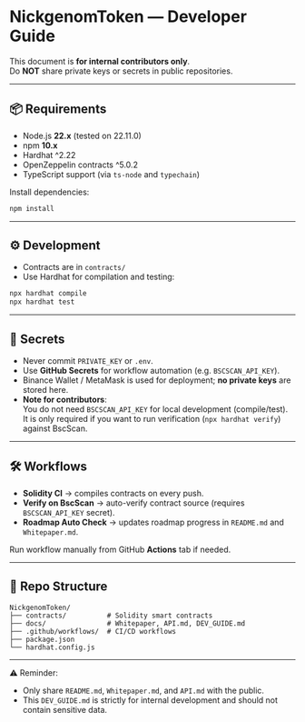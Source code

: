 # NickgenomToken — Developer Guide

This document is **for internal contributors only**.  
Do **NOT** share private keys or secrets in public repositories.

---

## 📦 Requirements
- Node.js **22.x** (tested on 22.11.0)  
- npm **10.x**  
- Hardhat ^2.22  
- OpenZeppelin contracts ^5.0.2  
- TypeScript support (via `ts-node` and `typechain`)  

Install dependencies:
```bash
npm install
```

---

## ⚙️ Development
- Contracts are in `contracts/`
- Use Hardhat for compilation and testing:
```bash
npx hardhat compile
npx hardhat test
```

---

## 🔑 Secrets
- Never commit `PRIVATE_KEY` or `.env`.
- Use **GitHub Secrets** for workflow automation (e.g. `BSCSCAN_API_KEY`).
- Binance Wallet / MetaMask is used for deployment; **no private keys** are stored here.
- **Note for contributors**:  
  You do not need `BSCSCAN_API_KEY` for local development (compile/test).  
  It is only required if you want to run verification (`npx hardhat verify`) against BscScan.

---

## 🛠️ Workflows
- **Solidity CI** → compiles contracts on every push.  
- **Verify on BscScan** → auto-verify contract source (requires `BSCSCAN_API_KEY` secret).  
- **Roadmap Auto Check** → updates roadmap progress in `README.md` and `Whitepaper.md`.  

Run workflow manually from GitHub **Actions** tab if needed.

---

## 📂 Repo Structure
```
NickgenomToken/
├── contracts/          # Solidity smart contracts
├── docs/               # Whitepaper, API.md, DEV_GUIDE.md
├── .github/workflows/  # CI/CD workflows
├── package.json
└── hardhat.config.js
```

---

⚠️ Reminder:  
- Only share `README.md`, `Whitepaper.md`, and `API.md` with the public.  
- This `DEV_GUIDE.md` is strictly for internal development and should not contain sensitive data.
